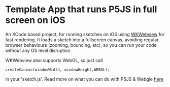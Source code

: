 # Template App that runs P5JS in full screen on iOS 

An XCode based project, for running sketches on iOS using [WKWebview](https://developer.apple.com/reference/webkit/wkwebview) for fast rendering. It loads a sketch into a fullscreen canvas, avoiding regular browser behaviours (zooming, bouncing, etc), so you can run your code without any OS level disruption. 

WKWebview also supports WebGL, so just call 

`createCanvas(windowWidth, windowHeight,WEBGL);`

in your 'sketch.js'. Read more on what you can do with P5JS & Webgle [here](https://github.com/processing/p5.js/wiki/Getting-started-with-WebGL-in-p5) 
